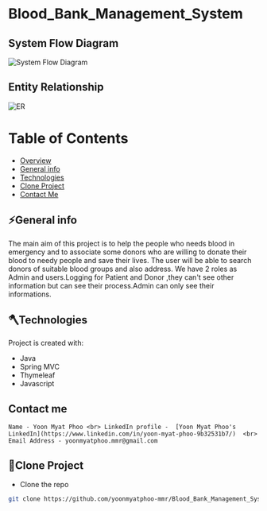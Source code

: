 # Blood_Bank_Management_System

<a name="#overview"></a>
## System Flow Diagram
![System Flow Diagram](https://user-images.githubusercontent.com/71971771/226562380-0b83448c-486c-402f-9257-ebb07202da16.png)

<a name="#overview"></a>
## Entity Relationship
![ER](https://user-images.githubusercontent.com/71971771/226562957-8ba3d463-66ff-4de5-9a40-801d8e61ab4a.png)

# Table of Contents
* [Overview](#overview)
* [General info](#general-info)
* [Technologies](#technologies)
* [Clone Project](#clone-project)
* [Contact Me](#contact)

<a name="general-info"></a>
## ⚡General info
The main aim of this project is to help the people who needs blood in emergency and to associate some donors who are willing to donate their blood to needy people and save their lives. The user will be able to
  search donors of suitable blood groups and also address. We have 2 roles as Admin and users.Logging for Patient and Donor ,they can't see other information but can see their process.Admin can only see their informations.
	
  <a name="technologies"></a>
## 🪓Technologies
Project is created with:
* Java
* Spring MVC
* Thymeleaf
* Javascript

 <a name="contact"></a>
 ## Contact me
    Name - Yoon Myat Phoo <br> LinkedIn profile -  [Yoon Myat Phoo's LinkedIn](https://www.linkedin.com/in/yoon-myat-phoo-9b32531b7/)  <br> Email Address - yoonmyatphoo.mmr@gmail.com
    
    	
 <a name="clone-project"></a>
## 🥡Clone Project
* Clone the repo
```sh
git clone https://github.com/yoonmyatphoo-mmr/Blood_Bank_Management_System.git


